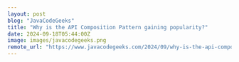```yaml
---
layout: post
blog: "JavaCodeGeeks"
title: "Why is the API Composition Pattern gaining popularity?"
date: 2024-09-18T05:44:00Z
image: images/javacodegeeks.png
remote_url: "https://www.javacodegeeks.com/2024/09/why-is-the-api-composition-pattern-gaining-popularity.html"
---
```

